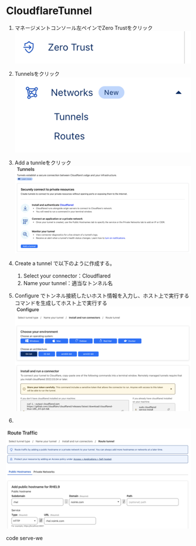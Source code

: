 # CloudflareTunnel

1. マネージメントコンソール左ペインでZero Trustをクリック
![alt text](./CloudflareTunnel/1.png)

1. Tunnelsをクリック
![alt text](./CloudflareTunnel/2.png)

1. Add a tunnleをクリック
![alt text](./CloudflareTunnel/3.png)

1. Create a tunnel で以下のように作成する。
   1. Select your connector：Cloudflared
   2. Name your tunnel：適当なトンネル名

1. Configure でトンネル接続したいホスト情報を入力し、ホスト上で実行するコマンドを生成してホスト上で実行する
![alt text](./CloudflareTunnel/4.png)

1. 
![alt text](./CloudflareTunnel/5.png)




code serve-we